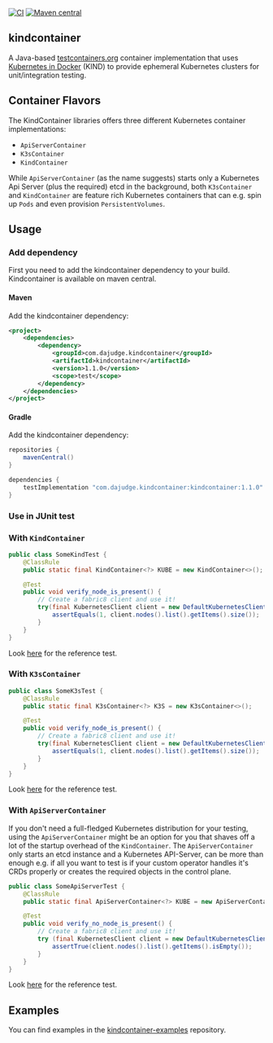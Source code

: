 [![CI](https://github.com/dajudge/kindcontainer/actions/workflows/build.yaml/badge.svg)](https://github.com/dajudge/kindcontainer/actions/workflows/build.yaml)
[![Maven central](https://img.shields.io/maven-central/v/com.dajudge.kindcontainer/kindcontainer)](https://search.maven.org/artifact/com.dajudge.kindcontainer/kindcontainer)

kindcontainer
---
A Java-based [testcontainers.org](https://www.testcontainers.org/) container implementation that uses 
[Kubernetes in Docker](https://github.com/kubernetes-sigs/kind) (KIND) to provide ephemeral Kubernetes
clusters for unit/integration testing.

## Container Flavors
The KindContainer libraries offers three different Kubernetes container implementations:
* `ApiServerContainer`
* `K3sContainer`
* `KindContainer`

While `ApiServerContainer` (as the name suggests) starts only a Kubernetes Api Server (plus the required) etcd in the
background, both `K3sContainer` and `KindContainer` are feature rich Kubernetes containers that can e.g. spin up `Pods`
and even provision `PersistentVolumes`.

## Usage
### Add dependency
First you need to add the kindcontainer dependency to your build. Kindcontainer is available on maven central.
#### Maven
Add the kindcontainer dependency:
```xml
<project>
    <dependencies>
        <dependency>
            <groupId>com.dajudge.kindcontainer</groupId>
            <artifactId>kindcontainer</artifactId>
            <version>1.1.0</version>
            <scope>test</scope>
        </dependency>
    </dependencies>
</project>
```

#### Gradle
Add the kindcontainer dependency:
```groovy
repositories {
    mavenCentral()
}

dependencies {
    testImplementation "com.dajudge.kindcontainer:kindcontainer:1.1.0"
}
```
### Use in JUnit test
### With `KindContainer`
```java
public class SomeKindTest {
    @ClassRule
    public static final KindContainer<?> KUBE = new KindContainer<>();

    @Test
    public void verify_node_is_present() {
        // Create a fabric8 client and use it!
        try(final KubernetesClient client = new DefaultKubernetesClient(fromKubeconfig(KUBE.getKubeconfig()))) {
            assertEquals(1, client.nodes().list().getItems().size());
        }
    }
}
```
Look [here](src/test/java/com/dajudge/kindcontainer/readme/SomeKindTest.java) for the reference test.

### With `K3sContainer`
```java
public class SomeK3sTest {
    @ClassRule
    public static final K3sContainer<?> K3S = new K3sContainer<>();

    @Test
    public void verify_node_is_present() {
        // Create a fabric8 client and use it!
        try(final KubernetesClient client = new DefaultKubernetesClient(fromKubeconfig(K3S.getKubeconfig()))) {
            assertEquals(1, client.nodes().list().getItems().size());
        }
    }
}
```
Look [here](src/test/java/com/dajudge/kindcontainer/readme/SomeK3sTest.java) for the reference test.

### With `ApiServerContainer`
If you don't need a full-fledged Kubernetes distribution for your testing, using the `ApiServerContainer`
might be an option for you that shaves off a lot of the startup overhead of the `KindContainer`. The
`ApiServerContainer` only starts an etcd instance and a Kubernetes API-Server, can be more than enough
e.g. if all you want to test is if your custom operator handles it's CRDs properly or creates the required
objects in the control plane.

```java
public class SomeApiServerTest {
    @ClassRule
    public static final ApiServerContainer<?> KUBE = new ApiServerContainer<>();

    @Test
    public void verify_no_node_is_present() {
        // Create a fabric8 client and use it!
        try (final KubernetesClient client = new DefaultKubernetesClient(fromKubeconfig(KUBE.getKubeconfig()))) {
            assertTrue(client.nodes().list().getItems().isEmpty());
        }
    }
}
```
Look [here](src/test/java/com/dajudge/kindcontainer/readme/SomeApiServerTest.java) for the reference test.

## Examples
You can find examples in the [kindcontainer-examples](../kindcontainer-examples) repository.

